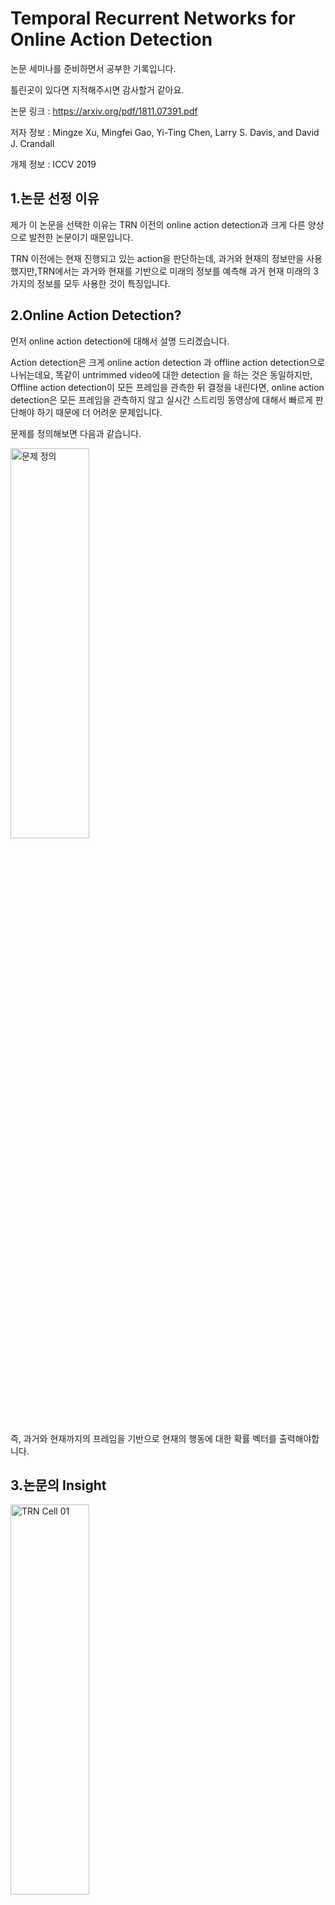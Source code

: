
Temporal Recurrent Networks for Online Action Detection
=======================================================
논문 세미나를 준비하면서 공부한 기록입니다. 

틀린곳이 있다면 지적해주시면 감사할거 같아요. 

논문 링크 : https://arxiv.org/pdf/1811.07391.pdf

저자 정보 : Mingze Xu, Mingfei Gao, Yi-Ting Chen, Larry S. Davis, and David J. Crandall

개제 정보 : ICCV 2019


1.논문 선정 이유
---------------
제가 이 논문을 선택한 이유는 TRN 이전의 online action detection과 크게 다른 양상으로 발전한 논문이기 때문입니다. 


TRN 이전에는 현재 진행되고 있는 action을 판단하는데, 과거와 현재의 정보만을 사용했지만,TRN에서는 과거와 현재를 기반으로 미래의 정보를 예측해 과거 현재 미래의 3가지의 정보를 모두 사용한 것이 특징입니다. 


2.Online Action Detection?
---------------

먼저 online action detection에 대해서 설명 드리겠습니다. 

Action detection은 크게 online action detection 과 offline action detection으로 나뉘는데요, 똑같이 untrimmed video에 대한 detection 을 하는 것은 동일하지만, Offline action detection이 모든 프레임을 관측한 뒤 결정을 내린다면, online action detection은 모든 프레임을 관측하지 않고 실시간 스트리밍 동영상에 대해서 빠르게 판단해야 하기 때문에 더 어려운 문제입니다.

문제를 정의해보면 다음과 같습니다.

<img src="/2020/Aug/Paper/TRN/img/01.PNG" width="50%" height="40%" title="문제 정의" alt="문제 정의"></img>

즉, 과거와 현재까지의 프레임을 기반으로 현재의 행동에 대한 확률 벡터를 출력해야합니다.  

3.논문의 Insight
----------------


<img src="/2020/Aug/Paper/TRN/img/03.PNG" width="50%" height="40%" title="문제 정의" alt="TRN Cell 01"></img>

행동이 일어나는 도중에 이를 판단 하는 것은 어려운 문제입니다. 사람이 다가오며 손을 뻗을 때 그것이 악수가 될지, 갑자기 그가 펀치를 날릴지 예측하기 어렵기도 합니다. 이럴 때 사람은 이전 경험들과 함께 앞으로 일어날 일들을 미리 상상해 유연하게 대처할 수 있습니다. 뇌과학과 인지과학에서 밝혀진 바에 따르면, 인간의 뇌는 현재 상황에 대한 판단을 내릴 때 미래에 대한 예측을 적극적으로 활용해 판단을 한다고 합니다. __즉 현재에 대한 판단에 미래에 대한 예측이 중요하게 작용한다는 것이지요.__ 

그런데,TRN 이전에도 LSTM등 RNN을 많이 사용하였지만, 미래의 정보까지 이용하지는 못했습니다. 이전 연구결과들은 현재와 과거의 정보만을 이용해 action detection 을 하였습니다. 저자들은 __미래에 대한 정보까지 함께 고려하면 성능이 향상될 것__ 이라는 가설을 세우고 이를 검증하기위해서 TRN 이라는 새로운 RNN Cell을 설계했습니다. 미래 프레임에 대한 정보를 예측하여 과거, 현재, 미래에 대한 정보를 모두 이용하여 행동 분류를 수행하는 네트워크 구조를 통해 성능을 끌어올린 것이 주요 내용입니다. 

[논문에 대한 개요]

__- 이전 연구결과들은 과거 또는 현재의 정보만을 이용해 판단 하였다.__

__- 미래를 예측하여 판단에 이용하는 구조가 detection 성능을 향상시킬지를 본 논문에서 검증하였다.__

__- RNN cell 자체에 Decoder RNN cell를 포함하여  Future state를 생성하고 이를 예측에 이용한다.__





4.TRN Cell 구조
---------------

먼저 전체적인 구조는 일반적인 RNN Cell과 동일합니다.

<img src="/2020/Aug/Paper/TRN/img/02.PNG" width="50%" height="40%" title="문제 정의" alt="TRN Cell 01"></img>

이미지 출처 : TRN 논문 : https://arxiv.org/pdf/1811.07391.pdf 

본 논문에서는 online action detection 성능을 향상시키기 위해서 과거와 현재, 미래를 모두 고려하는 TRN 이라는 새로운 RNN cell 구조를 제안했습니다. TRN Cell도 일반적인 RNN Cell과 똑같이, 각 프레임에 대해서 feature extractor로 추출된 피처벡터 <img src="/2020/Aug/Paper/TRN/img/xt.PNG" width="2%" height="2%"></img>와 이전 시점의 hidden state <img src="/2020/Aug/Paper/TRN/img/h-1.PNG" width="4%" height="4%"></img>를 각 시점 t마다 입력으로 받습니다. 그리고 해당 시점마다 행동인지 아닌지, 만약 행동이라면 어떤 행동인지에 대한 확률 벡터 <img src="/2020/Aug/Paper/TRN/img/pt.PNG" width="2%" height="2%"></img>를 출력합니다. 그리고 다음 시점으로 hidden state <img src="/2020/Aug/Paper/TRN/img/ht.PNG" width="2%" height="2%"></img>를 넘겨줍니다. 

<img src="/2020/Aug/Paper/TRN/img/04.PNG" width="60%" height="60%" title="문제 정의" alt="TRN Cell 01"></img>

TRN Cell은 3개의 핵심 모듈로 구성 되어 있습니다.

__Temporal decoder 모듈, future gate,  Spatio Temporal accumulator 입니다.__

1) Temporal decoder는 이전 hidden state와 현재 프레임에 해단 feature vector를 입력 받아 미래의 연속된 몇 개의 프레임에 대한 future representation 을 출력합니다.

2) Future gate에서는 fully connected layer를 이용하여 이 future representation 들을 fusion 합니다. 

3) Spatio Temporal Accumulator, 줄여서 STA 에서는 future gate에서 생성된 미래 상태벡터와 현재 프레임으로부터 입력된 feature 벡터, 그리고 이전 cell의 과거의 hidden state
즉 과거, 미래, 현재의 정보를 모두 고려하여 시점 t에 대한 최종 확률 벡터를 출력합니다.

4.1 Temporal Decoder
-------------------- 

먼저, TRN의 핵심이라고 할 수 있는 Temporal Decoder에 대해 설명드리겠습니다.  
<img src="/2020/Aug/Paper/TRN/img/05.PNG" width="60%" height="60%" title="문제 정의" alt="TRN Cell 01"></img>

TRN Cell은 Cell 내부에 연속된 decoder RNN cell을 내장하고 있는것이 특징입니다. TRN Cell에서 사용된 RNN Cell들은, 기본적인 RNNCell의 입출력 구조를 가지고 있으면, 어떤것이든지 백본으로 사용가능합니다. 예를들면, 대표적인 GRU나 LSTM과 같은 것이 있겠습니다. 논문 저자들은 LSTM을 백본으로 사용하였습니다. 

<img src="/2020/Aug/Paper/TRN/img/06.PNG" width="60%" height="60%" title="문제 정의" alt="TRN Cell 01"></img>

입력되는 hidden state를 바로 쓰지 않고 embedding layer인 fully connected 를 거쳐 linear transformation한 벡터를 입력합니다.

<img src="/2020/Aug/Paper/TRN/img/07.PNG" width="60%" height="60%" title="문제 정의" alt="TRN Cell 01"></img>

임베딩된 hidden state vector와 image feature vector를 이용해 decoder RNN cell은 이어질 미래의 프레임 t에 대한 각 확률벡터를 예측합니다.
이전 cell 에서 산출된 action score는 각 decoder cell 에서 생성된 pt를 역시 fully connected layer를 통해 linear transformation 하여 다음 rnn cell에 입력합니다.

<img src="/2020/Aug/Paper/TRN/img/08.PNG" width="60%" height="60%" title="문제 정의" alt="TRN Cell 01"></img>

백본 RNN cell의 출력을 각 시점에 대한 future representation vector ft로 사용합니다. 
이렇게 프레임it에 대한 미래의 ld 만큼의 프레임을 예측하는 future representation sequence가 생성됩니다. 

<img src="/2020/Aug/Paper/TRN/img/09.PNG" width="60%" height="60%" title="문제 정의" alt="TRN Cell 01"></img>

Future gate에서는 temporal decoder에서 생성된 벡터 시퀀스를 STA RNN 셀에 입력 벡터로 입력하기 위해 
하나의 벡터로 사상하기 위한 fully connected 레이어를 두었으며, 이전에 먼저 average pooling을 수행한 뒤 fc레이어를 거쳐 
벡터 ~xt로 임베딩합니다. 활성화 함수는 relu를 사용합니다.

<img src="/2020/Aug/Paper/TRN/img/10.PNG" width="60%" height="60%" title="문제 정의" alt="TRN Cell 01"></img>

최종적으로 TRN cell의 확률벡터를 출력하는 STA RNN Cell은 총 2개의 입력을 받습니다. 
Future gate의 출력 벡터와 현재 프레임의 image feature 벡터를 concatenate한 입력벡터
이전 TRN cell의 hidden state 

해당 cell의 출력인 hidden state ht를 마지막으로 classification layer인 fully connected layer에 입력합니다. 
소프트맥스를 통해서 최종 행동분류 확률 벡터를 출력합니다. 


4.2 Future gate
--------------------

4.3 Spatio Temporal Accumulator
--------------------




